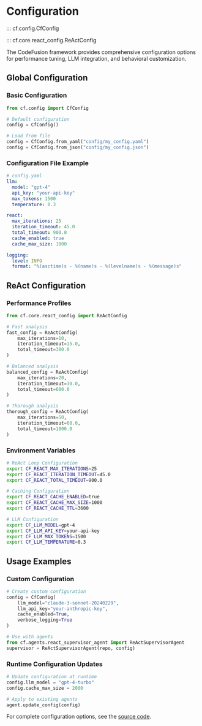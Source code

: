 # Configuration

::: cf.config.CfConfig

::: cf.core.react_config.ReActConfig

The CodeFusion framework provides comprehensive configuration options for performance tuning, LLM integration, and behavioral customization.

## Global Configuration

### Basic Configuration

```python
from cf.config import CfConfig

# Default configuration
config = CfConfig()

# Load from file
config = CfConfig.from_yaml("config/my_config.yaml")
config = CfConfig.from_json("config/my_config.json")
```

### Configuration File Example

```yaml
# config.yaml
llm:
  model: "gpt-4"
  api_key: "your-api-key"
  max_tokens: 1500
  temperature: 0.3

react:
  max_iterations: 25
  iteration_timeout: 45.0
  total_timeout: 900.0
  cache_enabled: true
  cache_max_size: 1000

logging:
  level: INFO
  format: "%(asctime)s - %(name)s - %(levelname)s - %(message)s"
```

## ReAct Configuration

### Performance Profiles

```python
from cf.core.react_config import ReActConfig

# Fast analysis
fast_config = ReActConfig(
    max_iterations=10,
    iteration_timeout=15.0,
    total_timeout=300.0
)

# Balanced analysis
balanced_config = ReActConfig(
    max_iterations=20,
    iteration_timeout=30.0,
    total_timeout=600.0
)

# Thorough analysis
thorough_config = ReActConfig(
    max_iterations=50,
    iteration_timeout=60.0,
    total_timeout=1800.0
)
```

### Environment Variables

```bash
# ReAct Loop Configuration
export CF_REACT_MAX_ITERATIONS=25
export CF_REACT_ITERATION_TIMEOUT=45.0
export CF_REACT_TOTAL_TIMEOUT=900.0

# Caching Configuration
export CF_REACT_CACHE_ENABLED=true
export CF_REACT_CACHE_MAX_SIZE=1000
export CF_REACT_CACHE_TTL=3600

# LLM Configuration
export CF_LLM_MODEL=gpt-4
export CF_LLM_API_KEY=your-api-key
export CF_LLM_MAX_TOKENS=1500
export CF_LLM_TEMPERATURE=0.3
```

## Usage Examples

### Custom Configuration

```python
# Create custom configuration
config = CfConfig(
    llm_model="claude-3-sonnet-20240229",
    llm_api_key="your-anthropic-key",
    cache_enabled=True,
    verbose_logging=True
)

# Use with agents
from cf.agents.react_supervisor_agent import ReActSupervisorAgent
supervisor = ReActSupervisorAgent(repo, config)
```

### Runtime Configuration Updates

```python
# Update configuration at runtime
config.llm_model = "gpt-4-turbo"
config.cache_max_size = 2000

# Apply to existing agents
agent.update_config(config)
```

For complete configuration options, see the [source code](../../cf/config.py).